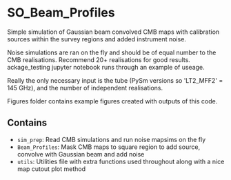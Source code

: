 # SO_Beam_Profiles
Simple simulation of Gaussian beam convolved CMB maps with calibration sources within the survey regions and added instrument noise.

Noise simulations are ran on the fly and should be of equal number to the CMB realisations.
Recommend 20+ realisations for good results.
ackage_testing jupyter notebook runs through an example of useage.

Really the only necessary input is the tube (PySm versions so 'LT2_MFF2' = 145 GHz), and the number of independent realisations.

Figures folder contains example figures created with outputs of this code.

## Contains
* `sim_prep`: Read CMB simulations and run noise mapsims on the fly
* `Beam_Profiles`: Mask CMB maps to square region to add source, convolve with Gaussian beam and add noise
* `utils`: Utilities file with extra functions used throughout along with a nice map cutout plot method

